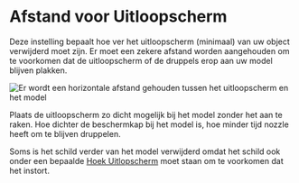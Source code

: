 Afstand voor Uitloopscherm
====
Deze instelling bepaalt hoe ver het uitloopscherm (minimaal) van uw object verwijderd moet zijn. Er moet een zekere afstand worden aangehouden om te voorkomen dat de uitloopscherm of de druppels erop aan uw model blijven plakken.

![Er wordt een horizontale afstand gehouden tussen het uitloopscherm en het model](../../../articles/images/ooze_shield.svg)

Plaats de uitloopscherm zo dicht mogelijk bij het model zonder het aan te raken. Hoe dichter de beschermkap bij het model is, hoe minder tijd nozzle heeft om te blijven druppelen.

Soms is het schild verder van het model verwijderd omdat het schild ook onder een bepaalde [Hoek Uitlopscherm](ooze_shield_angle.md) moet staan om te voorkomen dat het instort.